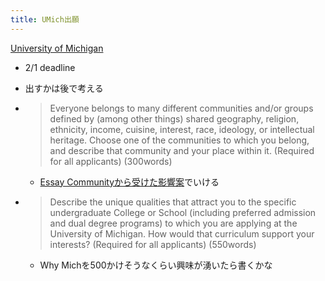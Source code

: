 ```yaml
---
title: UMich出願
---
```


[University of Michigan](University%20of%20Michigan.md)

* 2/1 deadline

* 出すかは後で考える

* 
   > 
   > Everyone belongs to many different communities and/or groups defined by (among other things) shared geography, religion, ethnicity, income, cuisine, interest, race, ideology, or intellectual heritage. Choose one of the communities to which you belong, and describe that community and your place within it. (Required for all applicants) (300words)
  
  * [Essay Communityから受けた影響案](Essay%20Community%E3%81%8B%E3%82%89%E5%8F%97%E3%81%91%E3%81%9F%E5%BD%B1%E9%9F%BF%E6%A1%88.md)でいける
* 
   > 
   > Describe the unique qualities that attract you to the specific undergraduate College or School (including preferred admission and dual degree programs) to which you are applying at the University of Michigan. How would that curriculum support your interests? (Required for all applicants) (550words)
  
  * Why Michを500かけそうなくらい興味が湧いたら書くかな
